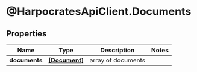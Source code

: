 # @HarpocratesApiClient.Documents

## Properties

Name | Type | Description | Notes
------------ | ------------- | ------------- | -------------
**documents** | [**[Document]**](Document.md) | array of documents | 


